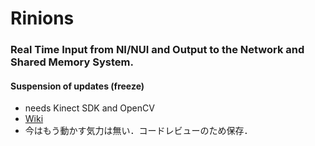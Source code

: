 # Rinions

### Real Time Input from NI/NUI and Output to the Network and Shared Memory System.
#### Suspension of updates (freeze)
- needs Kinect SDK and OpenCV
- [Wiki](https://polaris.star-dust.jp/pukiwiki/?Rinions)
- 今はもう動かす気力は無い．コードレビューのため保存．

